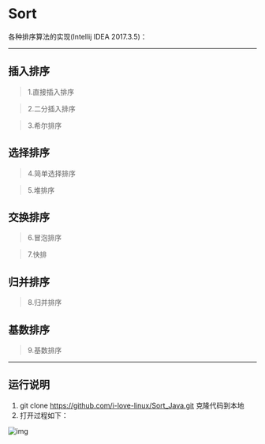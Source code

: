 # Sort

各种排序算法的实现(Intellij IDEA 2017.3.5)：

------

## 插入排序

> 1.直接插入排序

> 2.二分插入排序

> 3.希尔排序

## 选择排序

> 4.简单选择排序

> 5.堆排序

## 交换排序

> 6.冒泡排序

> 7.快排

## 归并排序

> 8.归并排序

## 基数排序

> 9.基数排序

---

## 运行说明

1. git clone https://github.com/i-love-linux/Sort_Java.git 克隆代码到本地
2. 打开过程如下：

![img]()